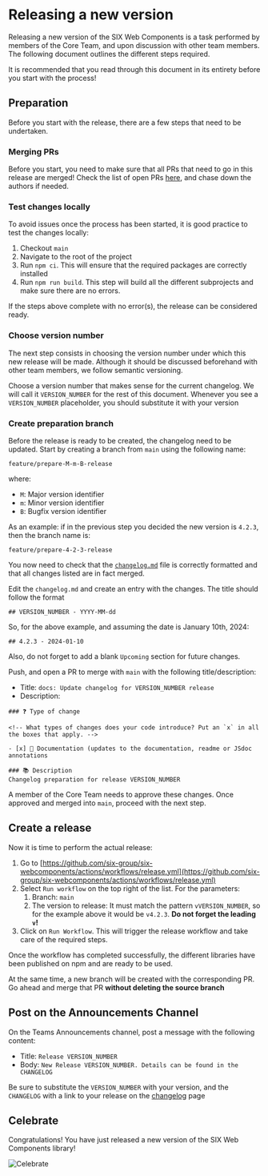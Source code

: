 # Releasing a new version

Releasing a new version of the SIX Web Components is a task performed by members of the Core Team,
and upon discussion with other team members. The following document outlines the different steps
required.

It is recommended that you read through this document in its entirety before you start with the
process!

## Preparation

Before you start with the release, there are a few steps that need to be undertaken.

### Merging PRs

Before you start, you need to make sure that all PRs that need to go in this release are merged!
Check the list of open PRs [here](https://github.com/six-group/six-webcomponents/pulls), and chase
down the authors if needed.

### Test changes locally

To avoid issues once the process has been started, it is good practice to test the changes locally:

1. Checkout `main`
2. Navigate to the root of the project
3. Run `npm ci`. This will ensure that the required packages are correctly installed
4. Run `npm run build`. This step will build all the different subprojects and make sure there are
   no errors.

If the steps above complete with no error(s), the release can be considered ready.

### Choose version number

The next step consists in choosing the version number under which this new release will be made.
Although it should be discussed beforehand with other team members, we follow semantic versioning.

Choose a version number that makes sense for the current changelog. We will call it `VERSION_NUMBER`
for the rest of this document. Whenever you see a `VERSION_NUMBER` placeholder, you should
substitute it with your version

### Create preparation branch

Before the release is ready to be created, the changelog need to be updated. Start by creating a
branch from `main` using the following name:

```
feature/prepare-M-m-B-release
```

where:

- `M`: Major version identifier
- `m`: Minor version identifier
- `B`: Bugfix version identifier

As an example: if in the previous step you decided the new version is `4.2.3`, then the branch name
is:

```
feature/prepare-4-2-3-release
```

You now need to check that the [`changelog.md`](../changelog.md) file is correctly formatted and
that all changes listed are in fact merged.

Edit the `changelog.md` and create an entry with the changes. The title should follow the format

```
## VERSION_NUMBER - YYYY-MM-dd
```

So, for the above example, and assuming the date is January 10th, 2024:

```
## 4.2.3 - 2024-01-10
```

Also, do not forget to add a blank `Upcoming` section for future changes.

Push, and open a PR to merge with `main` with the following title/description:

- Title: `docs: Update changelog for VERSION_NUMBER release`
- Description:

```
### ❓ Type of change

<!-- What types of changes does your code introduce? Put an `x` in all the boxes that apply. -->

- [x] 📖 Documentation (updates to the documentation, readme or JSdoc annotations

### 📚 Description
Changelog preparation for release VERSION_NUMBER
```

A member of the Core Team needs to approve these changes. Once approved and merged into `main`,
proceed with the next step.

## Create a release

Now it is time to perform the actual release:

1. Go to
   [https://github.com/six-group/six-webcomponents/actions/workflows/release.yml](https://github.com/six-group/six-webcomponents/actions/workflows/release.yml)
2. Select `Run workflow` on the top right of the list. For the parameters:
   1. Branch: `main`
   2. The version to release: It must match the pattern `vVERSION_NUMBER`, so for the example above
      it would be `v4.2.3`. **Do not forget the leading `v`!**
3. Click on `Run Workflow`. This will trigger the release workflow and take care of the required
   steps.

Once the workflow has completed successfully, the different libraries have been published on npm and
are ready to be used.

At the same time, a new branch will be created with the corresponding PR. Go ahead and merge that PR
**without deleting the source branch**

## Post on the Announcements Channel

On the Teams Announcements channel, post a message with the following content:

- Title: `Release VERSION_NUMBER`
- Body: `New Release VERSION_NUMBER. Details can be found in the CHANGELOG`

Be sure to substitute the `VERSION_NUMBER` with your version, and the `CHANGELOG` with a link to
your release on the [changelog](https://six-group.github.io/six-webcomponents/changelog.html) page

## Celebrate

Congratulations! You have just released a new version of the SIX Web Components library!

![Celebrate](https://media4.giphy.com/media/v1.Y2lkPTc5MGI3NjExdzJlOTlkZHR6a2djcTlxejB2ZHR2dTczOGgxejNjNmhodmppOTI3bCZlcD12MV9pbnRlcm5hbF9naWZfYnlfaWQmY3Q9Zw/BPJmthQ3YRwD6QqcVD/giphy_s.gif)
